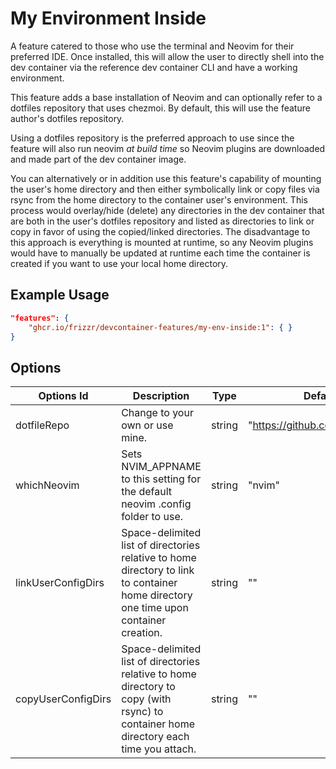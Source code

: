 
# My Environment Inside

A feature catered to those who use the terminal and Neovim for their preferred IDE. Once installed, this will allow the user to directly shell into the dev container via the reference dev container CLI and have a working environment.

This feature adds a base installation of Neovim and can optionally refer to a dotfiles repository that uses chezmoi. By default, this will use the feature author's dotfiles repository. 

Using a dotfiles repository is the preferred approach to use since the feature will also run neovim *at build time* so Neovim plugins are downloaded and made part of the dev container image.

You can alternatively or in addition use this feature's capability of mounting the user's home directory and then either symbolically link or copy files via rsync from the home directory to the container user's environment. This process would overlay/hide (delete) any directories in the dev container that are both in the user's dotfiles repository and listed as directories to link or copy in favor of using the copied/linked directories. The disadvantage to this approach is everything is mounted at runtime, so any Neovim plugins would have to manually be updated at runtime each time the container is created if you want to use your local home directory.

## Example Usage

```json
"features": {
    "ghcr.io/frizzr/devcontainer-features/my-env-inside:1": { }
}
```

## Options

| Options Id | Description | Type | Default Value |
|-----|-----|-----|-----|
| dotfileRepo | Change to your own or use mine. | string | "https://github.com/frizzr/dotfiles.git" |
| whichNeovim | Sets NVIM_APPNAME to this setting for the default neovim .config folder to use. | string | "nvim" |
| linkUserConfigDirs | Space-delimited list of directories relative to home directory to link to container home directory one time upon container creation. | string | "" |
| copyUserConfigDirs | Space-delimited list of directories relative to home directory to copy (with rsync) to container home directory each time you attach. | string | "" |



